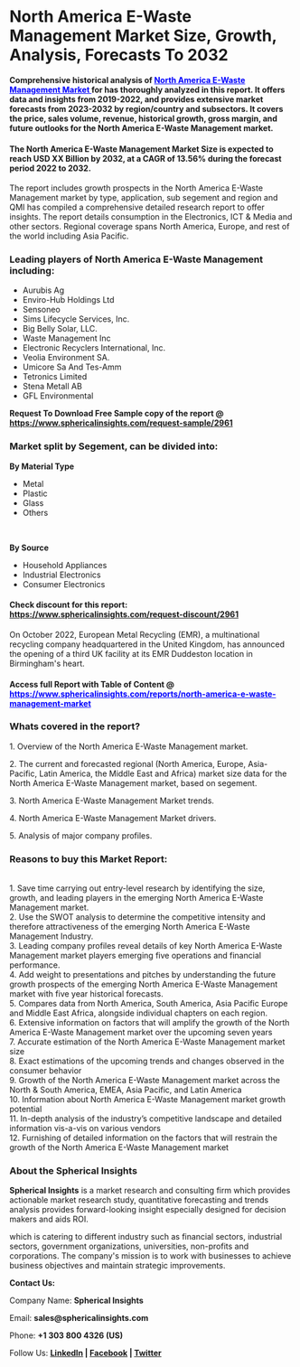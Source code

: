 <h1 class="news-post-title">North America E-Waste Management Market Size,&nbsp;Growth, Analysis, Forecasts To 2032</h1>
<p><strong>Comprehensive historical analysis of <span style="color: #0000ff;"><a style="color: #0000ff;" href="https://www.sphericalinsights.com/reports/north-america-e-waste-management-market" target="_blank">North America E-Waste Management Market </a></span>for has thoroughly analyzed in this report. It offers data and insights from 2019-2022, and provides extensive market forecasts from 2023-2032 by region/country and subsectors. It covers the price, sales volume, revenue, historical growth, gross margin, and future outlooks for the North America E-Waste Management market.</strong></p>
<h4><strong>The North America E-Waste Management Market Size is expected to reach USD XX Billion by 2032, at a CAGR of 13.56% during the forecast period 2022 to 2032.</strong></h4>
<p>The report includes growth prospects in the North America E-Waste Management market by type, application, sub segement and region and QMI has compiled a comprehensive detailed research report to offer insights. The report details consumption in the Electronics, ICT &amp; Media and other sectors. Regional coverage spans North America, Europe, and rest of the world including Asia Pacific.</p>
<h3><strong>Leading players of North America E-Waste Management including:</strong></h3>
<ul>
<li>Aurubis Ag</li>
<li>Enviro-Hub Holdings Ltd</li>
<li>Sensoneo</li>
<li>Sims Lifecycle Services, Inc.</li>
<li>Big Belly Solar, LLC.</li>
<li>Waste Management Inc</li>
<li>Electronic Recyclers International, Inc.</li>
<li>Veolia Environment SA.</li>
<li>Umicore Sa And Tes-Amm</li>
<li>Tetronics Limited</li>
<li>Stena Metall AB</li>
<li>GFL Environmental</li>
</ul>
<p><strong>Request To Download Free Sample copy of the report @ <a href="https://www.sphericalinsights.com/request-sample/2961" target="_blank">https://www.sphericalinsights.com/request-sample/2961</a></strong></p>
<h3><strong>Market split by Segement, can be divided into:</strong></h3>
<p><strong>By Material&nbsp;</strong><strong>Type</strong></p>
<ul>
<li>Metal</li>
<li>Plastic</li>
<li>Glass</li>
<li>Others</li>
</ul>
<p>&nbsp;</p>
<p><strong>By&nbsp;</strong><strong>Source</strong></p>
<ul>
<li>Household Appliances</li>
<li>Industrial Electronics</li>
<li>Consumer Electronics</li>
</ul>
<h4>Check discount for this report: <a href="https://www.sphericalinsights.com/request-discount/2961" target="_blank">https://www.sphericalinsights.com/request-discount/2961</a></h4>
<p>On October 2022, European Metal Recycling (EMR), a multinational recycling company headquartered in the United Kingdom, has announced the opening of a third UK facility at its EMR Duddeston location in Birmingham's heart.</p>
<h4>Access full Report with Table of Content @ <span style="color: #0000ff;"><a style="color: #0000ff;" href="https://www.sphericalinsights.com/reports/north-america-e-waste-management-market" target="_blank">https://www.sphericalinsights.com/reports/north-america-e-waste-management-market</a></span></h4>
<h3><strong>Whats covered in the report?</strong></h3>
<p>1. Overview of the North America E-Waste Management market.</p>
<p>2. The current and forecasted regional (North America, Europe, Asia-Pacific, Latin America, the Middle East and Africa) market size data for the North America E-Waste Management market, based on segement.</p>
<p>3. North America E-Waste Management Market trends.</p>
<p>4. North America E-Waste Management Market drivers.</p>
<p>5. Analysis of major company profiles.</p>
<h3><strong>Reasons to buy this Market Report:</strong></h3>
<p><br /> 1. Save time carrying out entry-level research by identifying the size, growth, and leading players in the emerging North America E-Waste Management market.<br /> 2. Use the SWOT analysis to determine the competitive intensity and therefore attractiveness of the emerging North America E-Waste Management Industry.<br /> 3. Leading company profiles reveal details of key North America E-Waste Management market players emerging five operations and financial performance.<br /> 4. Add weight to presentations and pitches by understanding the future growth prospects of the emerging North America E-Waste Management market with five year historical forecasts.<br /> 5. Compares data from North America, South America, Asia Pacific Europe and Middle East Africa, alongside individual chapters on each region.<br /> 6. Extensive information on factors that will amplify the growth of the North America E-Waste Management market over the upcoming seven years<br /> 7. Accurate estimation of the North America E-Waste Management market size <br /> 8. Exact estimations of the upcoming trends and changes observed in the consumer behavior <br /> 9. Growth of the North America E-Waste Management market across the North &amp; South America, EMEA, Asia Pacific, and Latin America<br /> 10. Information about North America E-Waste Management market growth potential<br /> 11. In-depth analysis of the industry&rsquo;s competitive landscape and detailed information vis-a-vis on various vendors<br /> 12. Furnishing of detailed information on the factors that will restrain the growth of the North America E-Waste Management market</p>
<h3><strong>About the Spherical Insights</strong></h3>
<p><strong>Spherical Insights</strong> is a market research and consulting firm which provides actionable market research study, quantitative forecasting and trends analysis provides forward-looking insight especially designed for decision makers and aids ROI.</p>
<p>which is catering to different industry such as financial sectors, industrial sectors, government organizations, universities, non-profits and corporations. The company's mission is to work with businesses to achieve business objectives and maintain strategic improvements.</p>
<p><strong>Contact Us:</strong></p>
<p>Company Name: <strong>Spherical Insights</strong></p>
<p>Email: <strong>sales@sphericalinsights.com</strong></p>
<p>Phone: <strong>+1 303 800 4326 (US)</strong></p>
<p>Follow Us: <strong><a href="https://www.linkedin.com/company/spherical-insight/"><u>LinkedIn</u></a> | <a href="https://www.facebook.com/sphericalinsights22"><u>Facebook</u></a> | <a href="https://twitter.com/SInsights_US"><u>Twitter</u></a></strong></p>
